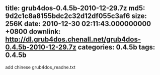 title: grub4dos-0.4.5b-2010-12-29.7z
md5: 9d2c1c8a8155bdc2c32d12df055c3af6
size: 256K
date: 2010-12-30 02:11:43.000000000 +0800
downlink: http://dl.grub4dos.chenall.net/grub4dos-0.4.5b-2010-12-29.7z
categories: 0.4.5b
tags: 0.4.5b
---

add chinese grub4dos_readne.txt